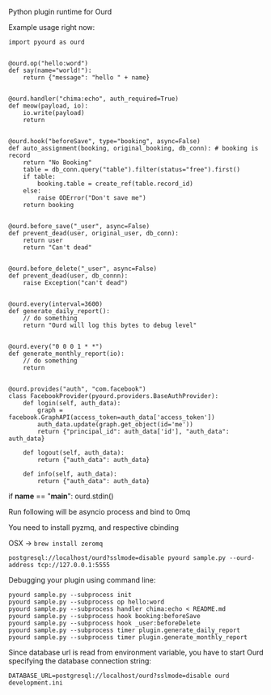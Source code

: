 Python plugin runtime for Ourd

Example usage right now:

```
import pyourd as ourd


@ourd.op("hello:word")
def say(name="world!"):
    return {"message": "hello " + name}


@ourd.handler("chima:echo", auth_required=True)
def meow(payload, io):
    io.write(payload)
    return


@ourd.hook("beforeSave", type="booking", async=False)
def auto_assignment(booking, original_booking, db_conn): # booking is record
    return "No Booking"
    table = db_conn.query("table").filter(status="free").first()
    if table:
        booking.table = create_ref(table.record_id)
    else:
        raise ODError("Don't save me")
    return booking


@ourd.before_save("_user", async=False)
def prevent_dead(user, original_user, db_conn):
    return user
    return "Can't dead"


@ourd.before_delete("_user", async=False)
def prevent_dead(user, db_connn):
    raise Exception("can't dead")


@ourd.every(interval=3600)
def generate_daily_report():
    // do something
    return "Ourd will log this bytes to debug level"


@ourd.every("0 0 0 1 * *")
def generate_monthly_report(io):
    // do something
    return


@ourd.provides("auth", "com.facebook")
class FacebookProvider(pyourd.providers.BaseAuthProvider):
    def login(self, auth_data):
        graph = facebook.GraphAPI(access_token=auth_data['access_token'])
        auth_data.update(graph.get_object(id='me'))
        return {"principal_id": auth_data['id'], "auth_data": auth_data}

    def logout(self, auth_data):
        return {"auth_data": auth_data}

    def info(self, auth_data):
        return {"auth_data": auth_data}

```

if __name__ == "__main__":
    ourd.stdin()

Run following will be asyncio process and bind to 0mq

You need to install pyzmq, and respective cbinding


OSX -> `brew install zeromq`

```
postgresql://localhost/ourd?sslmode=disable pyourd sample.py --ourd-address tcp://127.0.0.1:5555
```

Debugging your plugin using command line:

```
pyourd sample.py --subprocess init
pyourd sample.py --subprocess op hello:word
pyourd sample.py --subprocess handler chima:echo < README.md
pyourd sample.py --subprocess hook booking:beforeSave
pyourd sample.py --subprocess hook _user:beforeDelete
pyourd sample.py --subprocess timer plugin.generate_daily_report
pyourd sample.py --subprocess timer plugin.generate_monthly_report
```

Since database url is read from environment variable, you have to start Ourd specifying the database connection string:

```
DATABASE_URL=postgresql://localhost/ourd?sslmode=disable ourd development.ini
```
